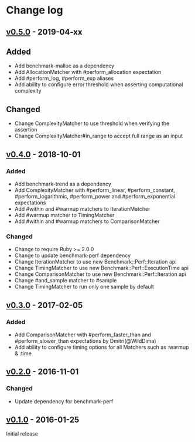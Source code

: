 # Change log

## [v0.5.0] - 2019-04-xx

## Added
* Add benchmark-malloc as a dependency
* Add AllocationMatcher with  #perform_allocation expectation
* Add #perform_log, #perform_exp aliases
* Add ability to configure error threshold when asserting computational complexity

## Changed
* Change ComplexityMatcher to use threshold when verifying the assertion
* Change ComplexityMatcher#in_range to accept full range as an input

## [v0.4.0] - 2018-10-01

### Added
* Add benchmark-trend as a dependency
* Add ComplexityMatcher with #perform_linear, #perform_constant,
  #perform_logarithmic, #perform_power and #perform_exponential expectations
* Add #within and #warmup matchers to IterationMatcher
* Add #warmup matcher to TimingMatcher
* Add #within and #warmup matchers to ComparisonMatcher

### Changed
* Change to require Ruby >= 2.0.0
* Change to update benchmark-perf dependency
* Change IterationMatcher to use new Benchmark::Perf::Iteration api
* Change TimingMatcher to use new Benchmark::Perf::ExecutionTime api
* Change ComparisonMatcher to use new Benchmark::Perf::Iteration api
* Change #and_sample matcher to #sample
* Change TimingMatcher to run only one sample by default

## [v0.3.0] - 2017-02-05

### Added
* Add ComparisonMatcher with #perform_faster_than and #perform_slower_than expectations by Dmitri(@WildDima)
* Add ability to configure timing options for all Matchers such as :warmup & :time

## [v0.2.0] - 2016-11-01

### Changed
* Update dependency for benchmark-perf

## [v0.1.0] - 2016-01-25

Initial release

[v0.5.0]: https://github.com/peter-murach/rspec-benchmark/compare/v0.4.0...v0.5.0
[v0.4.0]: https://github.com/peter-murach/rspec-benchmark/compare/v0.3.0...v0.4.0
[v0.3.0]: https://github.com/peter-murach/rspec-benchmark/compare/v0.2.0...v0.3.0
[v0.2.0]: https://github.com/peter-murach/rspec-benchmark/compare/v0.1.0...v0.2.0
[v0.1.0]: https://github.com/peter-murach/rspec-benchmark/compare/v0.1.0
